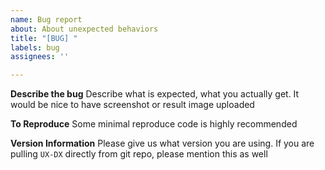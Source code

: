 ```yaml
---
name: Bug report
about: About unexpected behaviors
title: "[BUG] "
labels: bug
assignees: ''

---
```


**Describe the bug**
Describe what is expected, what you actually get.
It would be nice to have screenshot or result image uploaded  

**To Reproduce**
Some minimal reproduce code is highly recommended

**Version Information**
Please give us what version you are using. If you are pulling `UX-DX` directly from git repo, please mention this as well
